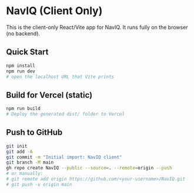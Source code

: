 # NavIQ (Client Only)

This is the client-only React/Vite app for NavIQ. It runs fully on the browser (no backend).

## Quick Start
```bash
npm install
npm run dev
# open the localhost URL that Vite prints
```

## Build for Vercel (static)
```bash
npm run build
# Deploy the generated dist/ folder to Vercel
```

## Push to GitHub
```bash
git init
git add -A
git commit -m "Initial import: NavIQ client"
git branch -M main
gh repo create NavIQ --public --source=. --remote=origin --push
# or manually:
# git remote add origin https://github.com/<your-username>/NavIQ.git
# git push -u origin main
```
